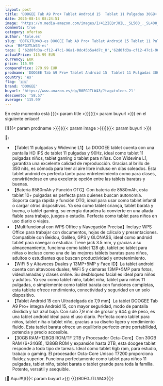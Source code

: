 ```yaml
---
layout: post
title: 'DOOGEE Tab A9 Pro+ Tablet Android 15  Tablet 11 Pulgadas 30GB+ 128GB/2TB  Batería 8580mAh  Tablets Gaming Octa-Core  Tableta PC con 5G WiFi/13MP+5MP/Widevine L1/Doble Altavoz/Face ID/OTG Tableta Niños'
date: 2025-08-14 08:24:51
image: 'https://m.media-amazon.com/images/I/412IEQrJOIL._SL500_._SL400_.jpg'
comments: true
category: ofertas
author: 'tole.es'
slug: 'B0FGJTLW43-es DOOGEE Tab A9 Pro+ Tablet Android 15 Tablet 11 Pulgadas...'
sku: 'B0FGJTLW43-es'
tags: [ '62d0fd3a-cf12-47c1-96a1-0dc45b5a4d7c_0','62d0fd3a-cf12-47c1-96a1-0dc45b5a4d7c_4501','Arborist Merchandising Root','Informática','Self Service','Special Features Stores','Tablets','Vuelta al cole: Informática','android','doogee','🇪🇸', ]
actualPrice: 115.99 EUR
currency: EUR
price: 115.99
comparePrice: 279.99 EUR
prodname: 'DOOGEE Tab A9 Pro+ Tablet Android 15  Tablet 11 Pulgadas 30GB+ 128GB/2TB  Batería 8580mAh  Tablets Gaming Octa-Core  Tableta PC con 5G WiFi/13MP+5MP/Widevine L1/Doble Altavoz/Face ID/OTG Tableta Niños'
country: 'es'
flag: '🇪🇸'
brand: 'DOOGEE'
buyurl: 'https://www.amazon.es/dp/B0FGJTLW43/?tag=tolees-21'
descuento: '58.57'
average: '115.99'
---
```


En este momento está [{{< param title >}}]({{< param buyurl >}}) en el siguiente enlace!

[![{{< param prodname >}}]({{< param image >}})]({{< param buyurl >}})

🔎:

- 【Tablet 11 pulgadas y Widevine L1】La DOOGEE tablet cuenta con una pantalla HD IPS de tablet 11 pulgadas y 90Hz, ideal como tablet 11 pulgadas niños, tablet gaming o tablet para niñas. Con Widevine L1, garantiza una excelente calidad de reproducción. Gracias al brillo de 350 nits, es cómoda para leer al aire libre incluso en días soleados. Esta tablet android es perfecta tanto para entretenimiento como para clases, convirtiéndose en una excelente opción entre las tablets baratas y buenas.
- 【Batería 8580mAh y Función OTG】Con batería de 8580mAh, esta tablet 10+ pulgadas es perfecta para quienes buscan autonomía. Soporta carga rápida y función OTG, ideal para usar como tablet infantil o cargar otros dispositivos. Ya sea como tablet criança, tablet barata y buena, o tablet gaming, su energía duradera la convierte en una aliada fiable para trabajo, juegos o estudio. Perfecta como tablet para niños en uso diario o viajes.
- 【Multifuncional con WPS Office y Navegación Precisa】Incluye WPS Office para trabajar con documentos, hojas de cálculo y presentaciones. Compatible con Beidou, Galileo, GPS y GLONASS, ideal como android tablet para navegar o estudiar. Tiene jack 3.5 mm, y gracias a su almacenamiento, funciona como tablet 128 gb, tablet pc tablet para niñas o incluso como una de las mejores tablets baratas para niños, adultos o estudiantes que buscan productividad y entretenimiento.
- 【WiFi 5 y Altavoces Duales y 13MP+5MP y Face ID】La tablet android cuenta con altavoces duales, WiFi 5 y cámaras 13MP+5MP para fotos, videollamadas y clases online. Su desbloqueo facial es ideal para niños y adultos. Ya sea como tablet niño, tablet niña, tablet para niños 11 pulgadas, o simplemente como tablet barata con funciones completas, esta tableta ofrece rendimiento, conectividad y seguridad en un solo dispositivo.
- 【Tablet Android 15 con Ultradelgada de 7,9 mm】La tablet DOOGEE Tab A9 Pro+ integra Android 15, con mayor seguridad, modo de pantalla dividida y luz azul baja. Con solo 7,9 mm de grosor y 644 g de peso, es una tablet android ideal para el uso diario. Perfecta como tablet para niños, tablet niña o tablet niño, gracias a su diseño ligero y rendimiento fluido. Esta tablet barata ofrece un equilibrio perfecto entre portabilidad, potencia y precio accesible.
- 【30GB RAM+128GB ROM/TF 2TB y Procesador Octa-Core】Con 30GB RAM (6+24GB), 128GB ROM y expansión hasta 2TB, esta doogee tablet responde a todo tipo de tareas. Ideal como tablet 6gb ram, para estudio, trabajo o gaming. El procesador Octa-Core Unisoc T7200 proporciona fluidez superior. Funciona perfectamente como tablet para niños 11 pulgadas, tablet niño, tablet barata o tablet grande para toda la familia. Potente, versátil y asequible.

[🛒 Aquí!!!]({{< param buyurl >}})
{{<world>}}B0FGJTLW43{{</world>}}
